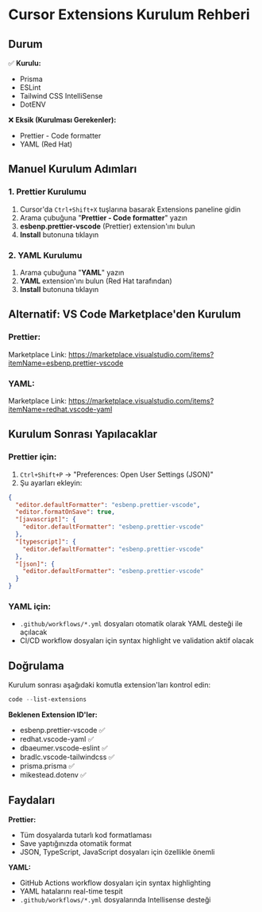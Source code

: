 # Cursor Extensions Kurulum Rehberi

## Durum

✅ **Kurulu:**

- Prisma
- ESLint
- Tailwind CSS IntelliSense
- DotENV

❌ **Eksik (Kurulması Gerekenler):**

- Prettier - Code formatter
- YAML (Red Hat)

## Manuel Kurulum Adımları

### 1. Prettier Kurulumu

1. Cursor'da `Ctrl+Shift+X` tuşlarına basarak Extensions paneline gidin
2. Arama çubuğuna "**Prettier - Code formatter**" yazın
3. **esbenp.prettier-vscode** (Prettier) extension'ını bulun
4. **Install** butonuna tıklayın

### 2. YAML Kurulumu

1. Arama çubuğuna "**YAML**" yazın
2. **YAML** extension'ını bulun (Red Hat tarafından)
3. **Install** butonuna tıklayın

## Alternatif: VS Code Marketplace'den Kurulum

### Prettier:

Marketplace Link: https://marketplace.visualstudio.com/items?itemName=esbenp.prettier-vscode

### YAML:

Marketplace Link: https://marketplace.visualstudio.com/items?itemName=redhat.vscode-yaml

## Kurulum Sonrası Yapılacaklar

### Prettier için:

1. `Ctrl+Shift+P` → "Preferences: Open User Settings (JSON)"
2. Şu ayarları ekleyin:

```json
{
  "editor.defaultFormatter": "esbenp.prettier-vscode",
  "editor.formatOnSave": true,
  "[javascript]": {
    "editor.defaultFormatter": "esbenp.prettier-vscode"
  },
  "[typescript]": {
    "editor.defaultFormatter": "esbenp.prettier-vscode"
  },
  "[json]": {
    "editor.defaultFormatter": "esbenp.prettier-vscode"
  }
}
```

### YAML için:

- `.github/workflows/*.yml` dosyaları otomatik olarak YAML desteği ile açılacak
- CI/CD workflow dosyaları için syntax highlight ve validation aktif olacak

## Doğrulama

Kurulum sonrası aşağıdaki komutla extension'ları kontrol edin:

```powershell
code --list-extensions
```

**Beklenen Extension ID'ler:**

- esbenp.prettier-vscode ✅
- redhat.vscode-yaml ✅
- dbaeumer.vscode-eslint ✅
- bradlc.vscode-tailwindcss ✅
- prisma.prisma ✅
- mikestead.dotenv ✅

## Faydaları

**Prettier:**

- Tüm dosyalarda tutarlı kod formatlaması
- Save yaptığınızda otomatik format
- JSON, TypeScript, JavaScript dosyaları için özellikle önemli

**YAML:**

- GitHub Actions workflow dosyaları için syntax highlighting
- YAML hatalarını real-time tespit
- `.github/workflows/*.yml` dosyalarında Intellisense desteği
